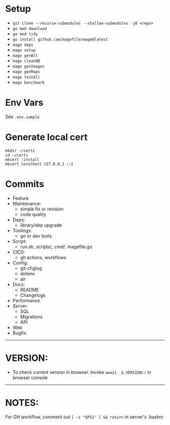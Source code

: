 # Setup

- `git clone --recurse-submodules --shallow-submodules -j8 <repo>`
- `go mod download`
- `go mod tidy`
- `go install github.com/magefile/mage@latest`
- `mage deps`
- `mage setup`
- `mage genAll`
- `mage cleanDB`
- `mage genImages`
- `mage genMaps`
- `mage testAll`
- `mage benchmark`

# Env Vars

See `.env.sample`

# Generate local cert

```
mkdir ~/certs
cd ~/certs
mkcert -install
mkcert localhost 127.0.0.1 ::1
```

# Commits
- Feature
- Maintenance:
    - simple fix or revision
    - code quality
- Deps:
    - library/dep upgrade
- Toolings:
    - go or dev tools
- Script:
    - run.sh, scripts/*, cmd/*, magefile.go
- CICD:
    - gh actions, workflows
- Config:
    - git-chglog
    - dotenv
    - air
- Docs:
    - README
    - Changelogs
- Performance
- Server:
    - SQL
    - Migrations
    - API
- Web
- Bugfix

---

# VERSION:

- To check current version in browser. Invoke `await _G.VERSION()` in browser console

---

# NOTES:

For GH workflow, comment out `[ -z "$PS1" ] && return` in server's .bashrc
